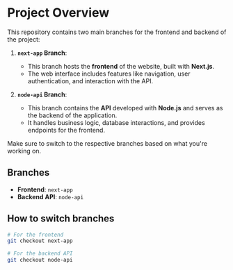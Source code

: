 # Project Overview

This repository contains two main branches for the frontend and backend of the project:

1. **`next-app` Branch**:  
   - This branch hosts the **frontend** of the website, built with **Next.js**.  
   - The web interface includes features like navigation, user authentication, and interaction with the API.

2. **`node-api` Branch**:  
   - This branch contains the **API** developed with **Node.js** and serves as the backend of the application.  
   - It handles business logic, database interactions, and provides endpoints for the frontend.

Make sure to switch to the respective branches based on what you're working on.

## Branches
- **Frontend**: `next-app`
- **Backend API**: `node-api`

## How to switch branches

```bash
# For the frontend
git checkout next-app

# For the backend API
git checkout node-api
```
